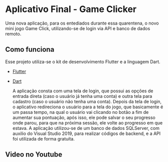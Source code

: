 # Aplicativo Final - Game Clicker

Uma nova aplicação, para os entediados durante essa quarentena, o novo mini jogo Game Click, utilizando-se de login via API e banco de dados remoto.

## Como funciona

Esse projeto utiliza-se o kit de desenvolvimento Flutter e a linguagem Dart.

- [Flutter](https://flutter.dev/)
- [Dart](https://dart.dev/)

  A aplicação consta com uma tela de login, que possui as opções de entrada direta (caso o usuário já tenha uma conta) e outra tela para cadastro (caso o usuário não tenha uma conta). Depois da tela de login, o aplicativo redireciona o usuário para a tela do jogo, que basicamente é um passa tempo, na qual o usuário vai clicando no botão a fim de aumentar sua pontuação, após isso, ele pode salvar o seu progresso onde parou, para que na próxima sessão, ele volte ao progresso em que estava.
  A aplicação utilizou-se de um banco de dados SQLServer, com auxilio do Visual Studio 2019, para realizar códigos de backend, e a API foi utilizada de forma gratuíta.

## Video no Youtube
